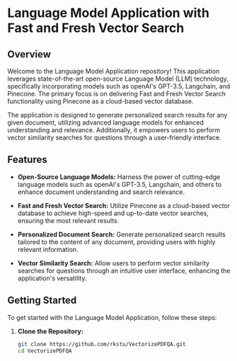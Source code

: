 # Language Model Application with Fast and Fresh Vector Search

## Overview

Welcome to the Language Model Application repository! This application leverages state-of-the-art open-source Language Model (LLM) technology, specifically incorporating models such as openAI's GPT-3.5, Langchain, and Pinecone. The primary focus is on delivering Fast and Fresh Vector Search functionality using Pinecone as a cloud-based vector database.

The application is designed to generate personalized search results for any given document, utilizing advanced language models for enhanced understanding and relevance. Additionally, it empowers users to perform vector similarity searches for questions through a user-friendly interface.

## Features

- **Open-Source Language Models:** Harness the power of cutting-edge language models such as openAI's GPT-3.5, Langchain, and others to enhance document understanding and search relevance.

- **Fast and Fresh Vector Search:** Utilize Pinecone as a cloud-based vector database to achieve high-speed and up-to-date vector searches, ensuring the most relevant results.

- **Personalized Document Search:** Generate personalized search results tailored to the content of any document, providing users with highly relevant information.

- **Vector Similarity Search:** Allow users to perform vector similarity searches for questions through an intuitive user interface, enhancing the application's versatility.

## Getting Started

To get started with the Language Model Application, follow these steps:

1. **Clone the Repository:**
   ```bash
   git clone https://github.com/rkstu/VectorizePDFQA.git
   cd VectorizePDFQA
